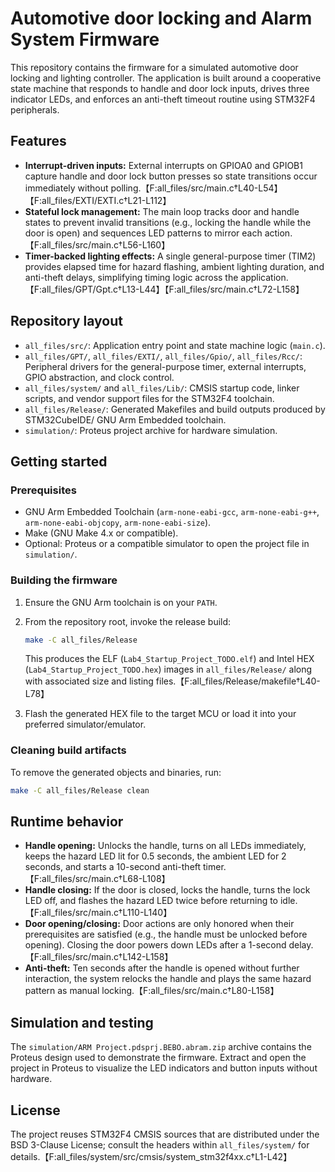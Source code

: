 # Automotive door locking and Alarm System Firmware

This repository contains the firmware for a simulated automotive door locking and lighting controller. The application is built around a cooperative state machine that responds to handle and door lock inputs, drives three indicator LEDs, and enforces an anti-theft timeout routine using STM32F4 peripherals.

## Features

- **Interrupt-driven inputs:** External interrupts on GPIOA0 and GPIOB1 capture handle and door lock button presses so state transitions occur immediately without polling.【F:all_files/src/main.c†L40-L54】【F:all_files/EXTI/EXTI.c†L21-L112】
- **Stateful lock management:** The main loop tracks door and handle states to prevent invalid transitions (e.g., locking the handle while the door is open) and sequences LED patterns to mirror each action.【F:all_files/src/main.c†L56-L160】
- **Timer-backed lighting effects:** A single general-purpose timer (TIM2) provides elapsed time for hazard flashing, ambient lighting duration, and anti-theft delays, simplifying timing logic across the application.【F:all_files/GPT/Gpt.c†L13-L44】【F:all_files/src/main.c†L72-L158】

## Repository layout

- `all_files/src/`: Application entry point and state machine logic (`main.c`).
- `all_files/GPT/`, `all_files/EXTI/`, `all_files/Gpio/`, `all_files/Rcc/`: Peripheral drivers for the general-purpose timer, external interrupts, GPIO abstraction, and clock control.
- `all_files/system/` and `all_files/Lib/`: CMSIS startup code, linker scripts, and vendor support files for the STM32F4 toolchain.
- `all_files/Release/`: Generated Makefiles and build outputs produced by STM32CubeIDE/ GNU Arm Embedded toolchain.
- `simulation/`: Proteus project archive for hardware simulation.

## Getting started

### Prerequisites

- GNU Arm Embedded Toolchain (`arm-none-eabi-gcc`, `arm-none-eabi-g++`, `arm-none-eabi-objcopy`, `arm-none-eabi-size`).
- Make (GNU Make 4.x or compatible).
- Optional: Proteus or a compatible simulator to open the project file in `simulation/`.

### Building the firmware

1. Ensure the GNU Arm toolchain is on your `PATH`.
2. From the repository root, invoke the release build:

   ```bash
   make -C all_files/Release
   ```

   This produces the ELF (`Lab4_Startup_Project_TODO.elf`) and Intel HEX (`Lab4_Startup_Project_TODO.hex`) images in `all_files/Release/` along with associated size and listing files.【F:all_files/Release/makefile†L40-L78】

3. Flash the generated HEX file to the target MCU or load it into your preferred simulator/emulator.

### Cleaning build artifacts

To remove the generated objects and binaries, run:

```bash
make -C all_files/Release clean
```

## Runtime behavior

- **Handle opening:** Unlocks the handle, turns on all LEDs immediately, keeps the hazard LED lit for 0.5 seconds, the ambient LED for 2 seconds, and starts a 10-second anti-theft timer.【F:all_files/src/main.c†L68-L108】
- **Handle closing:** If the door is closed, locks the handle, turns the lock LED off, and flashes the hazard LED twice before returning to idle.【F:all_files/src/main.c†L110-L140】
- **Door opening/closing:** Door actions are only honored when their prerequisites are satisfied (e.g., the handle must be unlocked before opening). Closing the door powers down LEDs after a 1-second delay.【F:all_files/src/main.c†L142-L158】
- **Anti-theft:** Ten seconds after the handle is opened without further interaction, the system relocks the handle and plays the same hazard pattern as manual locking.【F:all_files/src/main.c†L80-L158】

## Simulation and testing

The `simulation/ARM Project.pdsprj.BEBO.abram.zip` archive contains the Proteus design used to demonstrate the firmware. Extract and open the project in Proteus to visualize the LED indicators and button inputs without hardware.

## License

The project reuses STM32F4 CMSIS sources that are distributed under the BSD 3-Clause License; consult the headers within `all_files/system/` for details.【F:all_files/system/src/cmsis/system_stm32f4xx.c†L1-L42】
